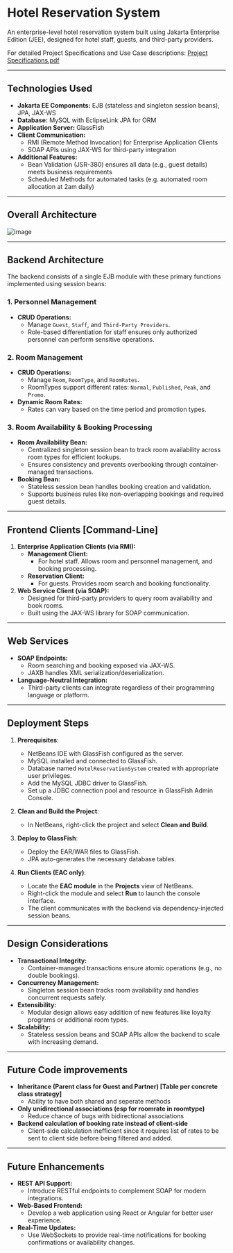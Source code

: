 # Hotel Reservation System

An enterprise-level hotel reservation system built using Jakarta Enterprise Edition (JEE), designed for hotel staff, guests, and third-party providers.

For detailed Project Specifications and Use Case descriptions: [Project Specifications.pdf](https://github.com/TimothyLawSongEn/HotelReservationSystem/blob/main/Project%20Specifications.pdf)

---

## Technologies Used

- **Jakarta EE Components:** EJB (stateless and singleton session beans), JPA, JAX-WS
- **Database:** MySQL with EclipseLink JPA for ORM
- **Application Server:** GlassFish
- **Client Communication:**
  - RMI (Remote Method Invocation) for Enterprise Application Clients
  - SOAP APIs using JAX-WS for third-party integration
- **Additional Features:**
  - Bean Validation (JSR-380) ensures all data (e.g., guest details) meets business requirements
  - Scheduled Methods for automated tasks (e.g. automated room allocation at 2am daily)
 
---

## Overall Architecture

![image](https://github.com/user-attachments/assets/8cec74e4-8a90-4b6e-b956-d6bdc324b826)

---

## Backend Architecture

The backend consists of a single EJB module with these primary functions implemented using session beans:

### 1. Personnel Management
- **CRUD Operations:**
  - Manage `Guest`, `Staff`, and `Third-Party Providers`.
  - Role-based differentiation for staff ensures only authorized personnel can perform sensitive operations.

### 2. Room Management
- **CRUD Operations:**
  - Manage `Room`, `RoomType`, and `RoomRates`.
  - RoomTypes support different rates: `Normal`, `Published`, `Peak`, and `Promo`.
- **Dynamic Room Rates:**
  - Rates can vary based on the time period and promotion types.

### 3. Room Availability & Booking Processing
- **Room Availability Bean:**
  - Centralized singleton session bean to track room availability across room types for efficient lookups.
  - Ensures consistency and prevents overbooking through container-managed transactions.
- **Booking Bean:**
  - Stateless session bean handles booking creation and validation.
  - Supports business rules like non-overlapping bookings and required guest details.

---

## Frontend Clients [Command-Line]

1. **Enterprise Application Clients (via RMI):**
   - **Management Client:**  
     - For hotel staff. Allows room and personnel management, and booking processing.  
   - **Reservation Client:**  
     - For guests. Provides room search and booking functionality.
2. **Web Service Client (via SOAP):**
   - Designed for third-party providers to query room availability and book rooms.
   - Built using the JAX-WS library for SOAP communication.

---

## Web Services

- **SOAP Endpoints:**
  - Room searching and booking exposed via JAX-WS.
  - JAXB handles XML serialization/deserialization.
- **Language-Neutral Integration:**
  - Third-party clients can integrate regardless of their programming language or platform.

---


## **Deployment Steps**

1. **Prerequisites**:  
   - NetBeans IDE with GlassFish configured as the server.  
   - MySQL installed and connected to GlassFish.  
   - Database named `HotelReservationSystem` created with appropriate user privileges.  
   - Add the MySQL JDBC driver to GlassFish.
   - Set up a JDBC connection pool and resource in GlassFish Admin Console.

3. **Clean and Build the Project**:  
   - In NetBeans, right-click the project and select **Clean and Build**.  

4. **Deploy to GlassFish**:  
   - Deploy the EAR/WAR files to GlassFish.  
   - JPA auto-generates the necessary database tables.

5. **Run Clients (EAC only)**:  
   - Locate the **EAC module** in the **Projects** view of NetBeans.
   - Right-click the module and select **Run** to launch the console interface.
   - The client communicates with the backend via dependency-injected session beans.

---

## Design Considerations

- **Transactional Integrity:**
  - Container-managed transactions ensure atomic operations (e.g., no double bookings).
- **Concurrency Management:**
  - Singleton session bean tracks room availability and handles concurrent requests safely.
- **Extensibility:**
  - Modular design allows easy addition of new features like loyalty programs or additional room types.
- **Scalability:**
  - Stateless session beans and SOAP APIs allow the backend to scale with increasing demand.

---

## Future Code improvements
- **Inheritance (Parent class for Guest and Partner) [Table per concrete class strategy]**
  - Ability to have both shared and seperate methods
- **Only unidirectional associations (esp for roomrate in roomtype)**
  - Reduce chance of bugs with bidirectional associations
- **Backend calculation of booking rate instead of client-side**
  - Client-side calculation inefficient since it requires list of rates to be sent to client side before being filtered and added.

---

## Future Enhancements
- **REST API Support:**
  - Introduce RESTful endpoints to complement SOAP for modern integrations.
- **Web-Based Frontend:**
  - Develop a web application using React or Angular for better user experience.
- **Real-Time Updates:**
  - Use WebSockets to provide real-time notifications for booking confirmations or availability changes.

